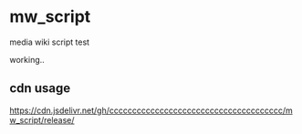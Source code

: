 # mw_script
media wiki script test

working..


## cdn usage

https://cdn.jsdelivr.net/gh/cccccccccccccccccccccccccccccccccccccc/mw_script/release/
